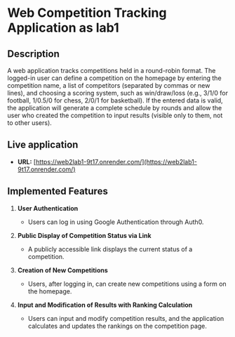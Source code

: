 # Web Competition Tracking Application as lab1

## Description

A web application tracks competitions held in a round-robin format.
The logged-in user can define a competition on the homepage by entering the competition name,
a list of competitors (separated by commas or new lines), and choosing a scoring system,
such as win/draw/loss (e.g., 3/1/0 for football, 1/0.5/0 for chess, 2/0/1 for basketball).
If the entered data is valid, the application will generate a complete schedule by rounds
and allow the user who created the competition to input results (visible only to them, not to other users).

## Live application
- **URL:** [https://web2lab1-9t17.onrender.com/](https://web2lab1-9t17.onrender.com/)

## Implemented Features

1. **User Authentication**
   - Users can log in using Google Authentication through Auth0.

2. **Public Display of Competition Status via Link**
   - A publicly accessible link displays the current status of a competition.

3. **Creation of New Competitions**
   - Users, after logging in, can create new competitions using a form on the homepage.

4. **Input and Modification of Results with Ranking Calculation**
   - Users can input and modify competition results, and the application calculates and updates the rankings on the competition page.

